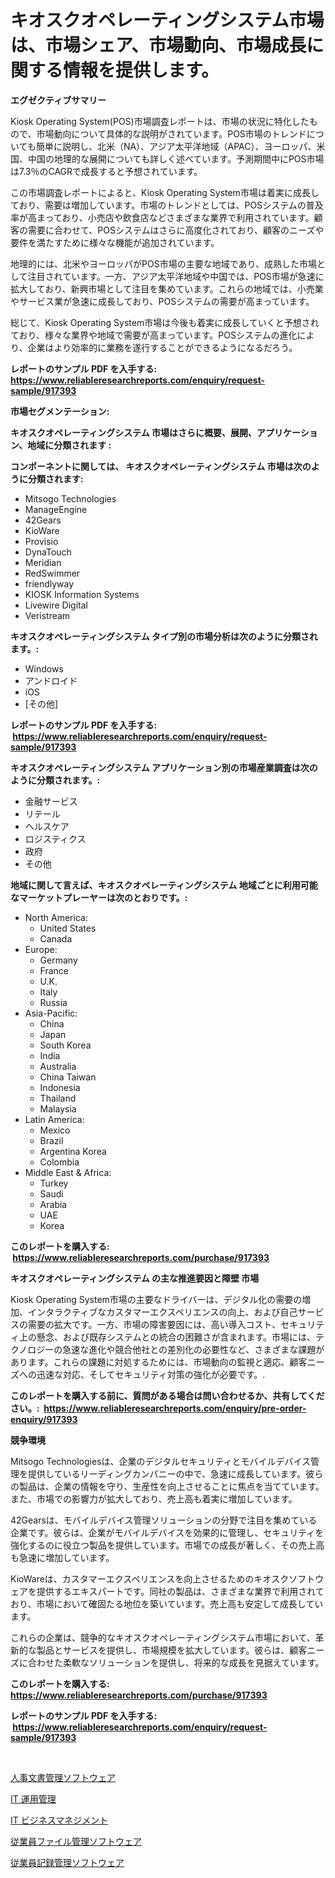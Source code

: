 <p><h1>キオスクオペレーティングシステム市場は、市場シェア、市場動向、市場成長に関する情報を提供します。</h1></p><p><strong>エグゼクティブサマリー</strong></p>
<p><p>Kiosk Operating System(POS)市場調査レポートは、市場の状況に特化したもので、市場動向について具体的な説明がされています。POS市場のトレンドについても簡単に説明し、北米（NA）、アジア太平洋地域（APAC）、ヨーロッパ、米国、中国の地理的な展開についても詳しく述べています。予測期間中にPOS市場は7.3％のCAGRで成長すると予想されています。</p><p>この市場調査レポートによると、Kiosk Operating System市場は着実に成長しており、需要は増加しています。市場のトレンドとしては、POSシステムの普及率が高まっており、小売店や飲食店などさまざまな業界で利用されています。顧客の需要に合わせて、POSシステムはさらに高度化されており、顧客のニーズや要件を満たすために様々な機能が追加されています。</p><p>地理的には、北米やヨーロッパがPOS市場の主要な地域であり、成熟した市場として注目されています。一方、アジア太平洋地域や中国では、POS市場が急速に拡大しており、新興市場として注目を集めています。これらの地域では、小売業やサービス業が急速に成長しており、POSシステムの需要が高まっています。</p><p>総じて、Kiosk Operating System市場は今後も着実に成長していくと予想されており、様々な業界や地域で需要が高まっています。POSシステムの進化により、企業はより効率的に業務を遂行することができるようになるだろう。</p></p>
<p><strong>レポートのサンプル PDF を入手する: <a href="https://www.reliableresearchreports.com/enquiry/request-sample/917393">https://www.reliableresearchreports.com/enquiry/request-sample/917393</a></strong></p>
<p><strong>市場セグメンテーション:</strong></p>
<p><strong> キオスクオペレーティングシステム 市場はさらに概要、展開、アプリケーション、地域に分類されます :</strong></p>
<p><strong>コンポーネントに関しては、 キオスクオペレーティングシステム 市場は次のように分類されます: &nbsp;</strong></p>
<p><ul><li>Mitsogo Technologies</li><li>ManageEngine</li><li>42Gears</li><li>KioWare</li><li>Provisio</li><li>DynaTouch</li><li>Meridian</li><li>RedSwimmer</li><li>friendlyway</li><li>KIOSK Information Systems</li><li>Livewire Digital</li><li>Veristream</li></ul></p>
<p><strong> キオスクオペレーティングシステム タイプ別の市場分析は次のように分類されます。:</strong></p>
<p><ul><li>Windows</li><li>アンドロイド</li><li>iOS</li><li>[その他]</li></ul></p>
<p><strong>レポートのサンプル PDF を入手する: &nbsp;<a href="https://www.reliableresearchreports.com/enquiry/request-sample/917393">https://www.reliableresearchreports.com/enquiry/request-sample/917393</a></strong></p>
<p><strong> キオスクオペレーティングシステム アプリケーション別の市場産業調査は次のように分類されます。:</strong></p>
<p><ul><li>金融サービス</li><li>リテール</li><li>ヘルスケア</li><li>ロジスティクス</li><li>政府</li><li>その他</li></ul></p>
<p><strong>地域に関して言えば、キオスクオペレーティングシステム 地域ごとに利用可能なマーケットプレーヤーは次のとおりです。:</strong></p>
<p><ul>
    <li>
        North America:
        <ul>
            <li>United States</li>
            <li>Canada</li>
        </ul>
    </li>
    <li>
        Europe:
        <ul>
            <li>Germany</li>
            <li>France</li>
            <li>U.K.</li>
            <li>Italy</li>
            <li>Russia</li>
        </ul>
    </li>
    <li>
        Asia-Pacific:
        <ul>
            <li>China</li>
            <li>Japan</li>
            <li>South Korea</li>
            <li>India</li>
            <li>Australia</li>
            <li>China Taiwan</li>
            <li>Indonesia</li>
            <li>Thailand</li>
            <li>Malaysia</li>
        </ul>
    </li>
    <li>
        Latin America:
        <ul>
            <li>Mexico</li>
            <li>Brazil</li>
            <li>Argentina Korea</li>
            <li>Colombia</li>
        </ul>
    </li>
    <li>
        Middle East & Africa:
        <ul>
            <li>Turkey</li>
            <li>Saudi</li>
            <li>Arabia</li>
            <li>UAE</li>
            <li>Korea</li>
        </ul>
    </li>
    </ul></p>
<p><strong>このレポートを購入する: &nbsp;<a href="https://www.reliableresearchreports.com/purchase/917393">https://www.reliableresearchreports.com/purchase/917393</a></strong></p>
<p><strong>キオスクオペレーティングシステム の主な推進要因と障壁 市場</strong></p>
<p><p>Kiosk Operating System市場の主要なドライバーは、デジタル化の需要の増加、インタラクティブなカスタマーエクスペリエンスの向上、および自己サービスの需要の拡大です。一方、市場の障害要因には、高い導入コスト、セキュリティ上の懸念、および既存システムとの統合の困難さが含まれます。市場には、テクノロジーの急速な進化や競合他社との差別化の必要性など、さまざまな課題があります。これらの課題に対処するためには、市場動向の監視と適応、顧客ニーズへの迅速な対応、そしてセキュリティ対策の強化が必要です。.</p></p>
<p><strong>このレポートを購入する前に、質問がある場合は問い合わせるか、共有してください。:&nbsp; <a href="https://www.reliableresearchreports.com/enquiry/pre-order-enquiry/917393">https://www.reliableresearchreports.com/enquiry/pre-order-enquiry/917393</a></strong></p>
<p><strong>競争環境</strong></p>
<p><p>Mitsogo Technologiesは、企業のデジタルセキュリティとモバイルデバイス管理を提供しているリーディングカンパニーの中で、急速に成長しています。彼らの製品は、企業の情報を守り、生産性を向上させることに焦点を当てています。また、市場での影響力が拡大しており、売上高も着実に増加しています。</p><p>42Gearsは、モバイルデバイス管理ソリューションの分野で注目を集めている企業です。彼らは、企業がモバイルデバイスを効果的に管理し、セキュリティを強化するのに役立つ製品を提供しています。市場での成長が著しく、その売上高も急速に増加しています。</p><p>KioWareは、カスタマーエクスペリエンスを向上させるためのキオスクソフトウェアを提供するエキスパートです。同社の製品は、さまざまな業界で利用されており、市場において確固たる地位を築いています。売上高も安定して成長しています。</p><p>これらの企業は、競争的なキオスクオペレーティングシステム市場において、革新的な製品とサービスを提供し、市場規模を拡大しています。彼らは、顧客ニーズに合わせた柔軟なソリューションを提供し、将来的な成長を見据えています。</p></p>
<p><strong>このレポートを購入する: &nbsp; <a href="https://www.reliableresearchreports.com/purchase/917393">https://www.reliableresearchreports.com/purchase/917393</a></strong></p>
<p><strong>レポートのサンプル PDF を入手する: &nbsp;<a href="https://www.reliableresearchreports.com/enquiry/request-sample/917393">https://www.reliableresearchreports.com/enquiry/request-sample/917393</a></strong><strong></strong></p>
<p>&nbsp;</p>
<p><p><a href="https://github.com/cbigkbh02719/Market-Research-Report-List-1/blob/main/8836467183320.md">人事文書管理ソフトウェア</a></p><p><a href="https://github.com/mreklxf44233/Market-Research-Report-List-1/blob/main/1009244183323.md">IT 運用管理</a></p><p><a href="https://github.com/mreklxf44233/Market-Research-Report-List-1/blob/main/3062683183319.md">IT ビジネスマネジメント</a></p><p><a href="https://github.com/cbigkbh02719/Market-Research-Report-List-1/blob/main/3066274183322.md">従業員ファイル管理ソフトウェア</a></p><p><a href="https://github.com/mreklxf44233/Market-Research-Report-List-1/blob/main/5736250183321.md">従業員記録管理ソフトウェア</a></p></p>